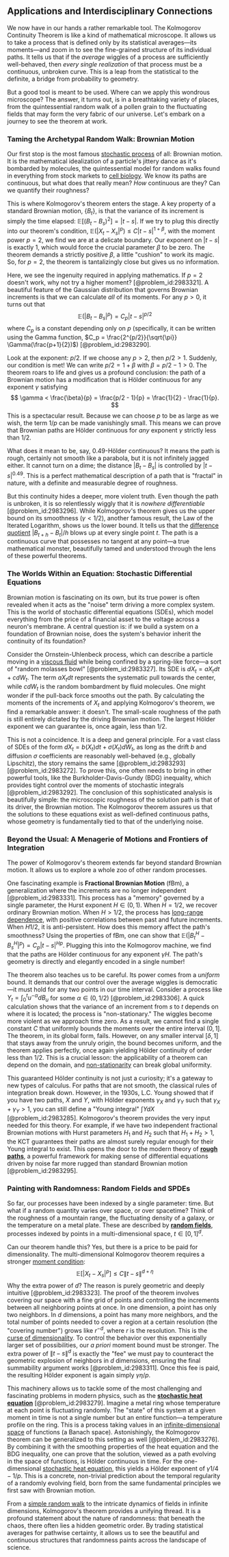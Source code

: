 ## Applications and Interdisciplinary Connections

We now have in our hands a rather remarkable tool. The Kolmogorov Continuity Theorem is like a kind of mathematical microscope. It allows us to take a process that is defined only by its statistical averages—its moments—and zoom in to see the fine-grained structure of its individual paths. It tells us that if the *average* wiggles of a process are sufficiently well-behaved, then *every single realization* of that process must be a continuous, unbroken curve. This is a leap from the statistical to the definite, a bridge from probability to geometry.

But a good tool is meant to be used. Where can we apply this wondrous microscope? The answer, it turns out, is in a breathtaking variety of places, from the quintessential random walk of a pollen grain to the fluctuating fields that may form the very fabric of our universe. Let's embark on a journey to see the theorem at work.

### Taming the Archetypal Random Walk: Brownian Motion

Our first stop is the most famous [stochastic process](@article_id:159008) of all: Brownian motion. It is the mathematical idealization of a particle's jittery dance as it's bombarded by molecules, the quintessential model for random walks found in everything from stock markets to [cell biology](@article_id:143124). We know its paths are continuous, but what does that really mean? *How* continuous are they? Can we quantify their roughness?

This is where Kolmogorov's theorem enters the stage. A key property of a standard Brownian motion, $\{B_t\}$, is that the variance of its increment is simply the time elapsed: $\mathbb{E}[(B_t - B_s)^2] = |t-s|$. If we try to plug this directly into our theorem's condition, $\mathbb{E}(|X_t - X_s|^p) \leq C |t-s|^{1+\beta}$, with the moment power $p=2$, we find we are at a delicate boundary. Our exponent on $|t-s|$ is exactly $1$, which would force the crucial parameter $\beta$ to be zero. The theorem demands a strictly positive $\beta$, a little "cushion" to work its magic. So, for $p=2$, the theorem is tantalizingly close but gives us no information.

Here, we see the ingenuity required in applying mathematics. If $p=2$ doesn't work, why not try a higher moment? [@problem_id:2983321]. A beautiful feature of the Gaussian distribution that governs Brownian increments is that we can calculate *all* of its moments. For any $p>0$, it turns out that
$$
\mathbb{E}(|B_t - B_s|^p) = C_p |t-s|^{p/2}
$$
where $C_p$ is a constant depending only on $p$ (specifically, it can be written using the Gamma function, $C_p = \frac{2^{p/2}}{\sqrt{\pi}} \Gamma(\frac{p+1}{2})$) [@problem_id:2983290].

Look at the exponent: $p/2$. If we choose any $p > 2$, then $p/2 > 1$. Suddenly, our condition is met! We can write $p/2 = 1+\beta$ with $\beta = p/2 - 1 > 0$. The theorem roars to life and gives us a profound conclusion: the path of a Brownian motion has a modification that is Hölder continuous for any exponent $\gamma$ satisfying
$$
\gamma < \frac{\beta}{p} = \frac{p/2 - 1}{p} = \frac{1}{2} - \frac{1}{p}.
$$
This is a spectacular result. Because we can choose $p$ to be as large as we wish, the term $1/p$ can be made vanishingly small. This means we can prove that Brownian paths are Hölder continuous for *any* exponent $\gamma$ strictly less than $1/2$.

What does it mean to be, say, $0.49$-Hölder continuous? It means the path is rough, certainly not smooth like a parabola, but it is not infinitely jagged either. It cannot turn on a dime; the distance $|B_t - B_s|$ is controlled by $|t-s|^{0.49}$. This is a perfect mathematical description of a path that is "fractal" in nature, with a definite and measurable degree of roughness.

But this continuity hides a deeper, more violent truth. Even though the path is unbroken, it is so relentlessly wiggly that it is *nowhere differentiable* [@problem_id:2983296]. While Kolmogorov's theorem gives us the upper bound on its smoothness ($\gamma < 1/2$), another famous result, the Law of the Iterated Logarithm, shows us the lower bound. It tells us that the [difference quotient](@article_id:135968) $|B_{t+h} - B_t|/h$ blows up at every single point $t$. The path is a continuous curve that possesses no tangent at any point—a true mathematical monster, beautifully tamed and understood through the lens of these powerful theorems.

### The Worlds Within an Equation: Stochastic Differential Equations

Brownian motion is fascinating on its own, but its true power is often revealed when it acts as the "noise" term driving a more complex system. This is the world of stochastic differential equations (SDEs), which model everything from the price of a financial asset to the voltage across a neuron's membrane. A central question is: if we build a system on a foundation of Brownian noise, does the system's behavior inherit the continuity of its foundation?

Consider the Ornstein-Uhlenbeck process, which can describe a particle moving in a [viscous fluid](@article_id:171498) while being confined by a spring-like force—a sort of "random molasses bowl" [@problem_id:2983327]. Its SDE is $dX_{t} = a X_{t} dt + c dW_{t}$. The term $a X_t dt$ represents the systematic pull towards the center, while $c dW_t$ is the random bombardment by fluid molecules. One might wonder if the pull-back force smooths out the path. By calculating the moments of the increments of $X_t$ and applying Kolmogorov's theorem, we find a remarkable answer: it doesn't. The small-scale roughness of the path is still entirely dictated by the driving Brownian motion. The largest Hölder exponent we can guarantee is, once again, less than $1/2$.

This is not a coincidence. It is a deep and general principle. For a vast class of SDEs of the form $dX_t = b(X_t) dt + \sigma(X_t) dW_t$, as long as the drift $b$ and diffusion $\sigma$ coefficients are reasonably well-behaved (e.g., globally Lipschitz), the story remains the same [@problem_id:2983293] [@problem_id:2983272]. To prove this, one often needs to bring in other powerful tools, like the Burkholder-Davis-Gundy (BDG) inequality, which provides tight control over the moments of stochastic integrals [@problem_id:2983292]. The conclusion of this sophisticated analysis is beautifully simple: the microscopic roughness of the solution path is that of its driver, the Brownian motion. The Kolmogorov theorem assures us that the solutions to these equations exist as well-defined continuous paths, whose geometry is fundamentally tied to that of the underlying noise.

### Beyond the Usual: A Menagerie of Motions and Frontiers of Integration

The power of Kolmogorov's theorem extends far beyond standard Brownian motion. It allows us to explore a whole zoo of other random processes.

One fascinating example is **Fractional Brownian Motion** (fBm), a generalization where the increments are no longer independent [@problem_id:2983331]. This process has a "memory" governed by a single parameter, the Hurst exponent $H \in (0,1)$. When $H=1/2$, we recover ordinary Brownian motion. When $H > 1/2$, the process has [long-range dependence](@article_id:263470), with positive correlations between past and future increments. When $H  1/2$, it is anti-persistent. How does this memory affect the path's smoothness? Using the properties of fBm, one can show that $\mathbb{E}(|B_t^H - B_s^H|^p) = C_p |t-s|^{Hp}$. Plugging this into the Kolmogorov machine, we find that the paths are Hölder continuous for any exponent $\gamma  H$. The path's geometry is directly and elegantly encoded in a single number!

The theorem also teaches us to be careful. Its power comes from a *uniform* bound. It demands that our control over the average wiggles is democratic—it must hold for any two points in our time interval. Consider a process like $Y_t = \int_0^t u^{-\alpha} dB_u$ for some $\alpha \in (0, 1/2)$ [@problem_id:2983306]. A quick calculation shows that the variance of an increment from $s$ to $t$ depends on where it is located; the process is "non-stationary." The wiggles become more violent as we approach time zero. As a result, we cannot find a single constant $C$ that uniformly bounds the moments over the entire interval $(0, 1]$. The theorem, in its global form, fails. However, on any smaller interval $[\delta, 1]$ that stays away from the unruly origin, the bound becomes uniform, and the theorem applies perfectly, once again yielding Hölder continuity of order less than $1/2$. This is a crucial lesson: the applicability of a theorem can depend on the domain, and [non-stationarity](@article_id:138082) can break global uniformity.

This guaranteed Hölder continuity is not just a curiosity; it's a gateway to new types of calculus. For paths that are not smooth, the classical rules of integration break down. However, in the 1930s, L.C. Young showed that if you have two paths, $X$ and $Y$, with Hölder exponents $\gamma_X$ and $\gamma_Y$ such that $\gamma_X + \gamma_Y > 1$, you can still define a "Young integral" $\int Y dX$ [@problem_id:2983285]. Kolmogorov's theorem provides the very input needed for this theory. For example, if we have two independent fractional Brownian motions with Hurst parameters $H_1$ and $H_2$ such that $H_1+H_2 > 1$, the KCT guarantees their paths are almost surely regular enough for their Young integral to exist. This opens the door to the modern theory of **[rough paths](@article_id:204024)**, a powerful framework for making sense of differential equations driven by noise far more rugged than standard Brownian motion [@problem_id:2983295].

### Painting with Randomness: Random Fields and SPDEs

So far, our processes have been indexed by a single parameter: time. But what if a random quantity varies over space, or over spacetime? Think of the roughness of a mountain range, the fluctuating density of a galaxy, or the temperature on a metal plate. These are described by **[random fields](@article_id:177458)**, processes indexed by points in a multi-dimensional space, $t \in [0,1]^d$.

Can our theorem handle this? Yes, but there is a price to be paid for dimensionality. The multi-dimensional Kolmogorov theorem requires a stronger [moment condition](@article_id:202027):
$$
\mathbb{E}[|X_t - X_s|^p] \le C \|t-s\|^{d+\eta}
$$
Why the extra power of $d$? The reason is purely geometric and deeply intuitive [@problem_id:2983323]. The proof of the theorem involves covering our space with a fine grid of points and controlling the increments between all neighboring points at once. In one dimension, a point has only two neighbors. In $d$ dimensions, a point has many more neighbors, and the total number of points needed to cover a region at a certain resolution (the "covering number") grows like $r^{-d}$, where $r$ is the resolution. This is the [curse of dimensionality](@article_id:143426). To control the behavior over this exponentially larger set of possibilities, our *a priori* moment bound must be stronger. The extra power of $\|t-s\|^d$ is exactly the "fee" we must pay to counteract the geometric explosion of neighbors in $d$ dimensions, ensuring the final summability argument works [@problem_id:2983311]. Once this fee is paid, the resulting Hölder exponent is again simply $\gamma  \eta/p$.

This machinery allows us to tackle some of the most challenging and fascinating problems in modern physics, such as the **[stochastic heat equation](@article_id:163298)** [@problem_id:2983279]. Imagine a metal ring whose temperature at each point is fluctuating randomly. The "state" of this system at a given moment in time is not a single number but an entire function—a temperature profile on the ring. This is a process taking values in an [infinite-dimensional space](@article_id:138297) of functions (a Banach space). Astonishingly, the Kolmogorov theorem can be generalized to this setting as well [@problem_id:2983276]. By combining it with the smoothing properties of the heat equation and the BDG inequality, one can prove that the solution, viewed as a path evolving in the space of functions, is Hölder continuous in time. For the one-dimensional [stochastic heat equation](@article_id:163298), this yields a Hölder exponent of $\gamma  1/4 - 1/p$. This is a concrete, non-trivial prediction about the temporal regularity of a randomly evolving field, born from the same fundamental principles we first saw with Brownian motion.

From a [simple random walk](@article_id:270169) to the intricate dynamics of fields in infinite dimensions, Kolmogorov's theorem provides a unifying thread. It is a profound statement about the nature of randomness: that beneath the chaos, there often lies a hidden geometric order. By trading statistical averages for pathwise certainty, it allows us to see the beautiful and continuous structures that randomness paints across the landscape of science.